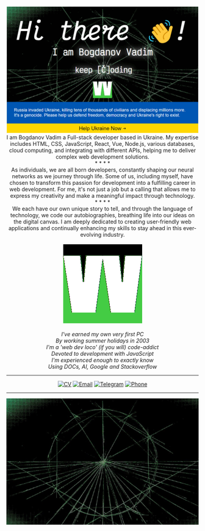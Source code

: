 
<div align="center">
<a href="https://stand-with-ukraine.pp.ua/" target="_blank">
<img src="./code.gif" alt="Stand With Ukraine">
</a>
<!-- <h1 style="background-image: './cover.png';">
Hi there 👋! I am <a href="https://vadym4che.github.io">Vadym Chervoniak</a>
</h1> -->
</div>

<!-- <hr> -->

<div align="center">
<!-- My expertise includes
<sub><sub><img alt="HTML" src="https://img.shields.io/badge/HTML-green"></sub></sub>,
<sub><sub><img alt="CSS" src="https://img.shields.io/badge/CSS-green"></sub></sub>,
<sub><sub><img alt="JavaScript" src="https://img.shields.io/badge/JavaScript-green"></sub></sub>,
<sub><sub><img alt="React" src="https://img.shields.io/badge/React-green"></sub></sub>,
<sub><sub><img alt="Vue" src="https://img.shields.io/badge/Vue-green"></sub></sub>,
<sub><sub><img alt="Node.js" src="https://img.shields.io/badge/Node.js-green"></sub></sub>,
various databases, cloud computing, and integrating with different APIs, helping me to deliver complex web development solutions. -->
<!-- I am Vadym Chervoniak, -->
I am Bogdanov Vadim a Full-stack developer based in Ukraine. My expertise includes HTML, CSS, JavaScript, React, Vue, Node.js, various databases, cloud computing, and integrating with different APIs, helping me to deliver complex web development solutions.
<div>
*  *  *  *
<div align="center">
As individuals, we are all born developers, constantly shaping our neural networks as we journey through life.  
Some of us, including myself, have chosen to transform this passion for development into a fulfilling career in web development.  
For me, it's not just a job but a calling that allows me to express my creativity and make a meaningful impact through technology.
</div>
*  *  *  *
<div align="center">
We each have our own unique story to tell, and through the language of technology, we code our autobiographies, breathing life into our ideas on the digital canvas.  
I am deeply dedicated to creating user-friendly web applications and continually enhancing my skills to stay ahead in this ever-evolving industry.  
</div>
<br>
<div align="center">
<a href="https://vadym4che.github.io"><img alt="my own CH logo" src="./logo.png"></a>  
</div>
<br>
<div align="center"><i>I've earned my own very first PC</i></div>  
<div align="center"><i>By working summer holidays in 2003</i></div>  
<div align="center"><i>I'm a 'web dev loco' (if you will) code-addict</i></div>  
<div align="center"><i>Devoted to development with JavaScript</i></div>  
<div align="center"><i>I'm experienced enough to exactly know</i></div>  
<div align="center"><i>Using DOCs, AI, Google and Stackoverflow</i></div>  

<hr>

[![CV](https://img.shields.io/badge/CV-8ogdanovv-green)](https://bit.ly/2pdfCV)<!-- [![LinkedIn](https://img.shields.io/badge/LinkedIn-vadym4che-green)](https://www.linkedin.com/in/vadym4che/) --><!-- [![Facebook](https://img.shields.io/badge/Facebook-vadym4che-green)](https://www.facebook.com/vadym4che/) --> [![Email](https://img.shields.io/badge/Email-8ogdanow%40gmail.com-green)](mailto:8ogdanow@gmail.com) [![Telegram](https://img.shields.io/badge/Telegram-bogdanovvad1m-green)](https://t.me/bogdanovvad1m) [![Phone](https://img.shields.io/badge/Phone-%2B380505444199-green)](tel:+380505444199)

<!--
**vadym4che/vadym4che** is a ✨ _special_ ✨ repository because its `README.md` (this file) appears on your GitHub profile.

Here are some ideas to get you started:

- 🔭 I’m currently working on ...
- 🌱 I’m currently learning ...
- 👯 I’m looking to collaborate on ...
- 🤔 I’m looking for help with ...
- 💬 Ask me about ...
- 📫 How to reach me: ...
- 😄 Pronouns: ...
- ⚡ Fun fact: ...
-->
<hr>


<!-- ![Vadym4che's GitHub stats](https://github-readme-stats.vercel.app/api?username=vadym4che&show_icons=true&theme=synthwave) -->

[![DigitalCV](./cover.png)](https://bogdanovvad1m.github.io)